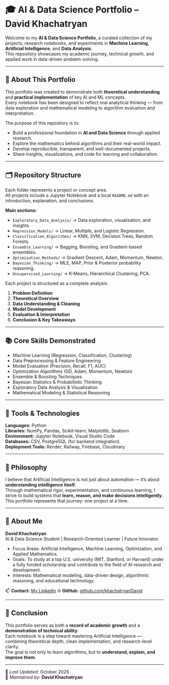 # 🎓 AI & Data Science Portfolio – David Khachatryan

Welcome to my **AI & Data Science Portfolio**, a curated collection of my projects, research notebooks, and experiments in **Machine Learning**, **Artificial Intelligence**, and **Data Analysis**.  
This repository showcases my academic journey, technical growth, and applied work in data-driven problem-solving.

---

## 🧭 About This Portfolio

This portfolio was created to demonstrate both **theoretical understanding** and **practical implementation** of key AI and ML concepts.  
Every notebook has been designed to reflect real analytical thinking — from data exploration and mathematical modeling to algorithm evaluation and interpretation.

The purpose of this repository is to:
- Build a professional foundation in **AI and Data Science** through applied research.  
- Explore the mathematics behind algorithms and their real-world impact.  
- Develop reproducible, transparent, and well-documented projects.  
- Share insights, visualizations, and code for learning and collaboration.

---

## 🗂️ Repository Structure

Each folder represents a project or concept area.  
All projects include a Jupyter Notebook and a local `README.md` with an introduction, explanation, and conclusions.

**Main sections:**
- `Exploratory_Data_Analysis/` → Data exploration, visualization, and insights.  
- `Regression_Models/` → Linear, Multiple, and Logistic Regression.  
- `Classification_Algorithms/` → KNN, SVM, Decision Trees, Random Forests.  
- `Ensemble_Learning/` → Bagging, Boosting, and Gradient-based ensembles.  
- `Optimization_Methods/` → Gradient Descent, Adam, Momentum, Newton.  
- `Bayesian_Thinking/` → MLE, MAP, Prior & Posterior probability reasoning.  
- `Unsupervised_Learning/` → K-Means, Hierarchical Clustering, PCA.  

Each project is structured as a complete analysis:
1. **Problem Definition**  
2. **Theoretical Overview**  
3. **Data Understanding & Cleaning**  
4. **Model Development**  
5. **Evaluation & Interpretation**  
6. **Conclusion & Key Takeaways**

---

## 📚 Core Skills Demonstrated

- Machine Learning (Regression, Classification, Clustering)  
- Data Preprocessing & Feature Engineering  
- Model Evaluation (Precision, Recall, F1, AUC)  
- Optimization Algorithms (GD, Adam, Momentum, Newton)  
- Ensemble & Boosting Techniques  
- Bayesian Statistics & Probabilistic Thinking  
- Exploratory Data Analysis & Visualization  
- Mathematical Modeling & Statistical Reasoning  

---

## 🧰 Tools & Technologies

**Languages:** Python  
**Libraries:** NumPy, Pandas, Scikit-learn, Matplotlib, Seaborn  
**Environment:** Jupyter Notebook, Visual Studio Code  
**Databases:** CSV, PostgreSQL (for backend integration)  
**Deployment Tools:** Render, Railway, Firebase, Cloudinary  

---

## 🧠 Philosophy

I believe that Artificial Intelligence is not just about automation — it’s about **understanding intelligence itself**.  
Through mathematical rigor, experimentation, and continuous learning, I strive to build systems that **learn, reason, and make decisions intelligently**.  
This portfolio represents that journey: one project at a time.

---

## 👤 About Me

**David Khachatryan**  
AI & Data Science Student | Research-Oriented Learner | Future Innovator  

- Focus Areas: Artificial Intelligence, Machine Learning, Optimization, and Applied Mathematics.  
- Goals: To study at a top U.S. university (MIT, Stanford, or Harvard) under a fully funded scholarship and contribute to the field of AI research and development.  
- Interests: Mathematical modeling, data-driven design, algorithmic reasoning, and educational technology.  

📫 **Contact:** [My Linkedin](https://www.linkedin.com/in/david-khachatryan-65a14b376/)
🌐 **GitHub:** [github.com/khachatryanDavid](https://github.com/khachatryanDavid)

---

## 🏁 Conclusion

This portfolio serves as both a **record of academic growth** and a **demonstration of technical ability**.  
Each notebook is a step toward mastering Artificial Intelligence — combining theoretical depth, clean implementation, and research-level clarity.  
The goal is not only to learn algorithms, but to **understand, explain, and improve them**.

---

📅 *Last Updated:* October 2025  
📍 *Maintained by:* **David Khachatryan**
